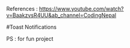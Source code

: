 References : https://www.youtube.com/watch?v=BaakzvsR4UU&ab_channel=CodingNepal

#Toast Notifications

PS : for fun project
